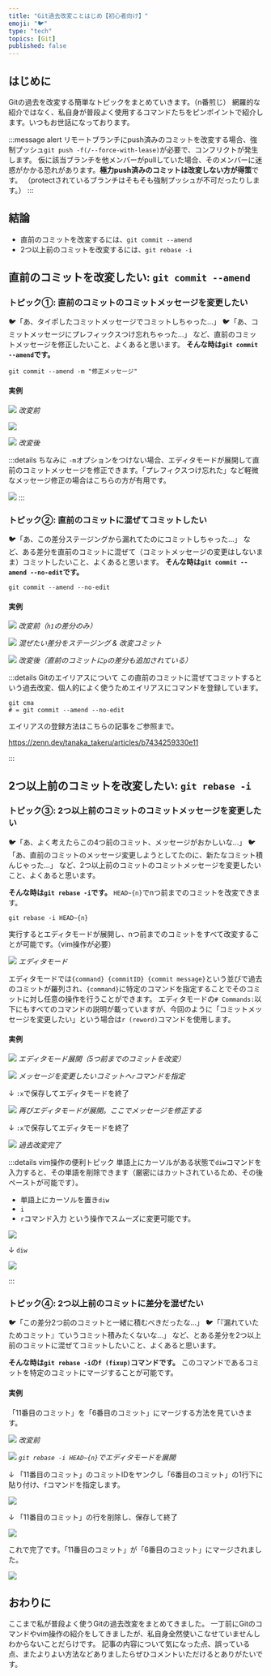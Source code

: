 ```yaml
---
title: "Git過去改変ことはじめ【初心者向け】"
emoji: "🐦"
type: "tech"
topics: [Git]
published: false
---
```


## はじめに
Gitの過去を改変する簡単なトピックをまとめていきます。（n番煎じ）
網羅的な紹介ではなく、私自身が普段よく使用するコマンドたちをピンポイントで紹介します。いつもお世話になっております。

:::message alert
リモートブランチにpush済みのコミットを改変する場合、強制プッシュ`git push -f(/--force-with-lease)`が必要で、コンフリクトが発生します。
仮に該当ブランチを他メンバーがpullしていた場合、そのメンバーに迷惑がかかる恐れがあります。**極力push済みのコミットは改変しない方が得策**です。
（protectされているブランチはそもそも強制プッシュが不可だったりします。）
:::

## 結論
- 直前のコミットを改変するには、`git commit --amend`
- 2つ以上前のコミットを改変するには、`git rebase -i`

## 直前のコミットを改変したい: `git commit --amend`

### トピック①: 直前のコミットのコミットメッセージを変更したい
🐦「あ、タイポしたコミットメッセージでコミットしちゃった...」
🐦「あ、コミットメッセージにプレフィックスつけ忘れちゃった...」
など、直前のコミットメッセージを修正したいこと、よくあると思います。
**そんな時は`git commit --amend`です。**

```shell
git commit --amend -m "修正メッセージ"
```

#### 実例

![](/images/8673ee20afedee/2023-05-23-23-46-13.png)
*改変前*

![](/images/8673ee20afedee/2023-05-23-23-48-01.png)


![](/images/8673ee20afedee/2023-05-23-23-47-36.png)
*改変後*

:::details ちなみに
`-m`オプションをつけない場合、エディタモードが展開して直前のコミットメッセージを修正できます。「プレフィクスつけ忘れた」など軽微なメッセージ修正の場合はこちらの方が有用です。

![](/images/8673ee20afedee/2023-05-23-23-51-57.png)
:::


### トピック②: 直前のコミットに混ぜてコミットしたい
🐦「あ、この差分ステージングから漏れてたのにコミットしちゃった...」
など、ある差分を直前のコミットに混ぜて（コミットメッセージの変更はしないまま）コミットしたいこと、よくあると思います。
**そんな時は`git commit --amend --no-edit`です。**

```shell
git commit --amend --no-edit
```

#### 実例

![](/images/8673ee20afedee/2023-05-24-00-03-50.png)
*改変前（`h1`の差分のみ）*

![](/images/8673ee20afedee/2023-05-24-07-43-28.png)
*混ぜたい差分をステージング & 改変コミット*

![](/images/8673ee20afedee/2023-05-24-00-03-44.png)
*改変後（直前のコミットに`p`の差分も追加されている）*

:::details Gitのエイリアスについて
この直前のコミットに混ぜてコミットするという過去改変、個人的によく使うためエイリアスにコマンドを登録しています。

```shell
git cma
# = git commit --amend --no-edit
```

エイリアスの登録方法はこちらの記事をご参照まで。

https://zenn.dev/tanaka_takeru/articles/b7434259330e11

:::


## 2つ以上前のコミットを改変したい: `git rebase -i`

### トピック③: 2つ以上前のコミットのコミットメッセージを変更したい
🐦「あ、よく考えたらこの4つ前のコミット、メッセージがおかしいな...」
🐦「あ、直前のコミットのメッセージ変更しようとしてたのに、新たなコミット積んじゃった...」
など、2つ以上前のコミットのコミットメッセージを変更したいこと、よくあると思います。

**そんな時は`git rebase -i`です。**
`HEAD~{n}`でnつ前までのコミットを改変できます。

```shell
git rebase -i HEAD~{n}
```

実行するとエディタモードが展開し、nつ前までのコミットをすべて改変することが可能です。（vim操作が必要）

![](/images/8673ee20afedee/2023-05-24-07-56-19.png)
*エディタモード*

エディタモードでは`{command} {commitID} {commit message}`という並びで過去のコミットが羅列され、`{command}`に特定のコマンドを指定することでそのコミットに対し任意の操作を行うことができます。
エディタモードの`# Commands:`以下にもすべてのコマンドの説明が載っていますが、今回のように「コミットメッセージを変更したい」という場合は`r (reword)`コマンドを使用します。


#### 実例

![](/images/8673ee20afedee/2023-05-24-07-57-06.png)
*エディタモード展開（5つ前までのコミットを改変）*

![](/images/8673ee20afedee/2023-05-24-07-58-44.png)
*メッセージを変更したいコミットへ`r`コマンドを指定*

↓ `:x`で保存してエディタモードを終了

![](/images/8673ee20afedee/2023-05-24-08-02-24.png)
*再びエディタモードが展開。ここでメッセージを修正する*

↓ `:x`で保存してエディタモードを終了

![](/images/8673ee20afedee/2023-05-24-08-03-52.png)
*過去改変完了*

:::details vim操作の便利トピック
単語上にカーソルがある状態で`diw`コマンドを入力すると、その単語を削除できます（厳密にはカットされているため、その後ペーストが可能です）。
- 単語上にカーソルを置き`diw`
- `i`
- `r`コマンド入力
という操作でスムーズに変更可能です。

![](/images/8673ee20afedee/2023-05-24-08-17-24.png)

↓ `diw`

![](/images/8673ee20afedee/2023-05-24-08-17-41.png)

:::


### トピック④: 2つ以上前のコミットに差分を混ぜたい
🐦「この差分2つ前のコミットと一緒に積むべきだったな...」
🐦「『漏れていたためコミット』ていうコミット積みたくないな...」
など、とある差分を2つ以上前のコミットに混ぜてコミットしたいこと、よくあると思います。

**そんな時は`git rebase -i`の`f (fixup)`コマンドです。**
このコマンドであるコミットを特定のコミットにマージすることが可能です。

#### 実例
「11番目のコミット」を「6番目のコミット」にマージする方法を見ていきます。

![](/images/8673ee20afedee/2023-05-24-08-24-30.png)
*改変前*

![](/images/8673ee20afedee/2023-05-24-08-25-46.png)
*`git rebase -i HEAD~{n}`でエディタモードを展開*

↓ 「11番目のコミット」のコミットIDをヤンクし「6番目のコミット」の1行下に貼り付け、`f`コマンドを指定します。

![](/images/8673ee20afedee/2023-05-24-08-41-07.png)

↓ 「11番目のコミット」の行を削除し、保存して終了

![](/images/8673ee20afedee/2023-05-24-08-31-07.png)

これで完了です。「11番目のコミット」が「6番目のコミット」にマージされました。

![](/images/8673ee20afedee/2023-05-24-08-44-22.png)


## おわりに
ここまで私が普段よく使うGitの過去改変をまとめてきました。
一丁前にGitのコマンドやvim操作の紹介をしてきましたが、私自身全然使いこなせていませんしわからないことだらけです。
記事の内容について気になった点、誤っている点、またよりよい方法などありましたらぜひコメントいただけるとありがたいです。